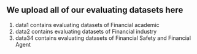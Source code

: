 ## We upload all of our evaluating datasets here

1. data1 contains evaluating datasets of Financial academic
2. data2 contains evaluating datasets of Financial industry
3. data34 contains evaluating datasets of Financial Safety and Financial Agent
